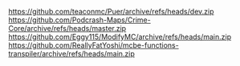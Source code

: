 https://github.com/teaconmc/Puer/archive/refs/heads/dev.zip
https://github.com/Podcrash-Maps/Crime-Core/archive/refs/heads/master.zip
https://github.com/Eggy115/ModifyMC/archive/refs/heads/main.zip
https://github.com/ReallyFatYoshi/mcbe-functions-transpiler/archive/refs/heads/main.zip
